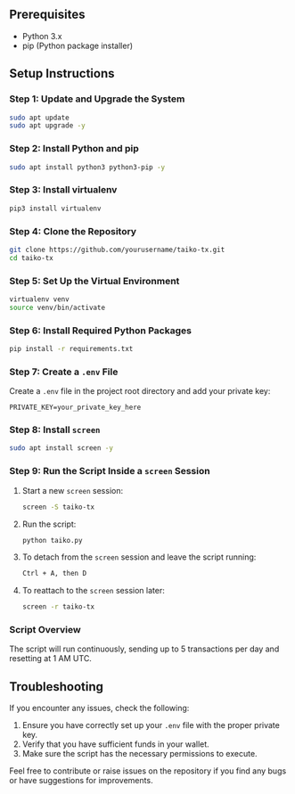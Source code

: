 ## Prerequisites

- Python 3.x
- pip (Python package installer)

## Setup Instructions

### Step 1: Update and Upgrade the System


```bash
sudo apt update
sudo apt upgrade -y
```

### Step 2: Install Python and pip

```bash
sudo apt install python3 python3-pip -y
```

### Step 3: Install virtualenv

```bash
pip3 install virtualenv
```

### Step 4: Clone the Repository

```bash
git clone https://github.com/yourusername/taiko-tx.git
cd taiko-tx
```

### Step 5: Set Up the Virtual Environment

```bash
virtualenv venv
source venv/bin/activate
```

### Step 6: Install Required Python Packages

```bash
pip install -r requirements.txt
```

### Step 7: Create a `.env` File

Create a `.env` file in the project root directory and add your private key:

```plaintext
PRIVATE_KEY=your_private_key_here
```

### Step 8: Install `screen`

```bash
sudo apt install screen -y
```

### Step 9: Run the Script Inside a `screen` Session

1. Start a new `screen` session:

    ```bash
    screen -S taiko-tx
    ```

2. Run the script:

    ```bash
    python taiko.py
    ```

3. To detach from the `screen` session and leave the script running:

    ```bash
    Ctrl + A, then D
    ```

4. To reattach to the `screen` session later:

    ```bash
    screen -r taiko-tx
    ```

### Script Overview

The script will run continuously, sending up to 5 transactions per day and resetting at 1 AM UTC.

## Troubleshooting

If you encounter any issues, check the following:

1. Ensure you have correctly set up your `.env` file with the proper private key.
2. Verify that you have sufficient funds in your wallet.
3. Make sure the script has the necessary permissions to execute.

Feel free to contribute or raise issues on the repository if you find any bugs or have suggestions for improvements.
